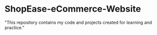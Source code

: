 # ShopEase-eCommerce-Website
"This repository contains my code and projects created for learning and practice."
